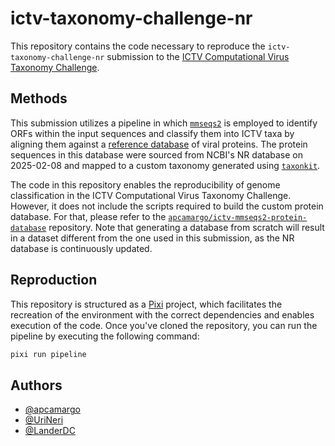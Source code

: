 # ictv-taxonomy-challenge-nr

This repository contains the code necessary to reproduce the `ictv-taxonomy-challenge-nr` submission to the 
[ICTV Computational Virus Taxonomy Challenge](https://ictv-vbeg.github.io/ICTV-TaxonomyChallenge/).

## Methods

This submission utilizes a pipeline in which [`mmseqs2`](https://github.com/soedinglab/MMseqs2) is employed to identify ORFs within the input sequences and classify them into ICTV taxa by aligning them against a [reference database](https://doi.org/10.5281/zenodo.14889287) of viral proteins. The protein sequences in this database were sourced from NCBI's NR database on 2025-02-08 and mapped to a custom taxonomy generated using [`taxonkit`](https://github.com/shenwei356/taxonkit).

The code in this repository enables the reproducibility of genome classification in the ICTV Computational Virus Taxonomy Challenge. However, it does not include the scripts required to build the custom protein database. For that, please refer to the [`apcamargo/ictv-mmseqs2-protein-database`](https://github.com/apcamargo/ictv-mmseqs2-protein-database) repository. Note that generating a database from scratch will result in a dataset different from the one used in this submission, as the NR database is continuously updated.

## Reproduction

This repository is structured as a [Pixi](https://pixi.sh/) project, which facilitates the recreation of the environment with the correct dependencies and enables execution of the code. Once you've cloned the repository, you can run the pipeline by executing the following command:

```sh
pixi run pipeline
```

## Authors
- [@apcamargo](https://github.com/apcamargo)
- [@UriNeri](https://github.com/UriNeri)
- [@LanderDC](https://github.com/LanderDC)

